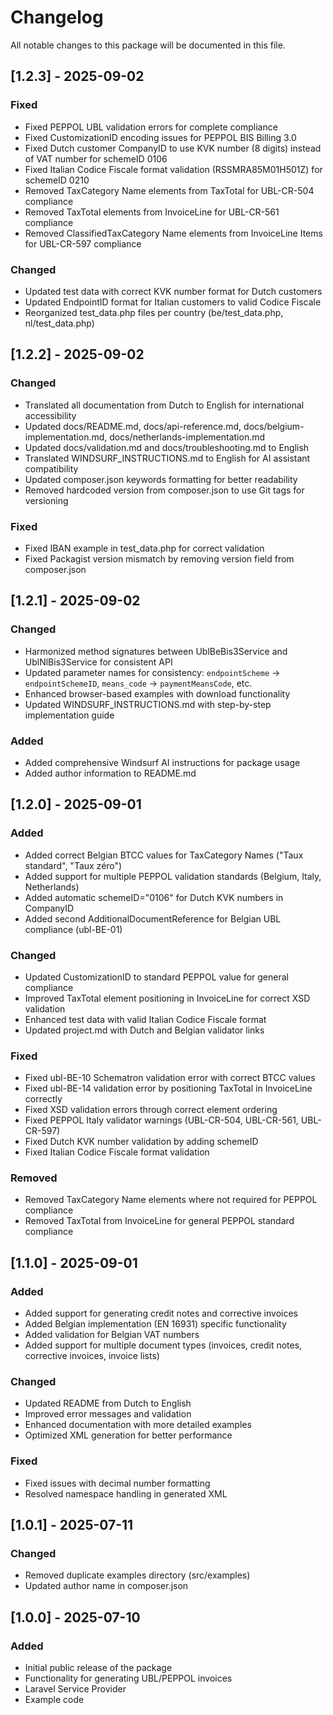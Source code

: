# Changelog

All notable changes to this package will be documented in this file.

## [1.2.3] - 2025-09-02
### Fixed
- Fixed PEPPOL UBL validation errors for complete compliance
- Fixed CustomizationID encoding issues for PEPPOL BIS Billing 3.0
- Fixed Dutch customer CompanyID to use KVK number (8 digits) instead of VAT number for schemeID 0106
- Fixed Italian Codice Fiscale format validation (RSSMRA85M01H501Z) for schemeID 0210
- Removed TaxCategory Name elements from TaxTotal for UBL-CR-504 compliance
- Removed TaxTotal elements from InvoiceLine for UBL-CR-561 compliance
- Removed ClassifiedTaxCategory Name elements from InvoiceLine Items for UBL-CR-597 compliance

### Changed
- Updated test data with correct KVK number format for Dutch customers
- Updated EndpointID format for Italian customers to valid Codice Fiscale
- Reorganized test_data.php files per country (be/test_data.php, nl/test_data.php)

## [1.2.2] - 2025-09-02
### Changed
- Translated all documentation from Dutch to English for international accessibility
- Updated docs/README.md, docs/api-reference.md, docs/belgium-implementation.md, docs/netherlands-implementation.md
- Updated docs/validation.md and docs/troubleshooting.md to English
- Translated WINDSURF_INSTRUCTIONS.md to English for AI assistant compatibility
- Updated composer.json keywords formatting for better readability
- Removed hardcoded version from composer.json to use Git tags for versioning

### Fixed
- Fixed IBAN example in test_data.php for correct validation
- Fixed Packagist version mismatch by removing version field from composer.json

## [1.2.1] - 2025-09-02
### Changed
- Harmonized method signatures between UblBeBis3Service and UblNlBis3Service for consistent API
- Updated parameter names for consistency: `endpointScheme` → `endpointSchemeID`, `means_code` → `paymentMeansCode`, etc.
- Enhanced browser-based examples with download functionality
- Updated WINDSURF_INSTRUCTIONS.md with step-by-step implementation guide

### Added
- Added comprehensive Windsurf AI instructions for package usage
- Added author information to README.md

## [1.2.0] - 2025-09-01
### Added
- Added correct Belgian BTCC values for TaxCategory Names ("Taux standard", "Taux zéro")
- Added support for multiple PEPPOL validation standards (Belgium, Italy, Netherlands)
- Added automatic schemeID="0106" for Dutch KVK numbers in CompanyID
- Added second AdditionalDocumentReference for Belgian UBL compliance (ubl-BE-01)

### Changed
- Updated CustomizationID to standard PEPPOL value for general compliance
- Improved TaxTotal element positioning in InvoiceLine for correct XSD validation
- Enhanced test data with valid Italian Codice Fiscale format
- Updated project.md with Dutch and Belgian validator links

### Fixed
- Fixed ubl-BE-10 Schematron validation error with correct BTCC values
- Fixed ubl-BE-14 validation error by positioning TaxTotal in InvoiceLine correctly
- Fixed XSD validation errors through correct element ordering
- Fixed PEPPOL Italy validator warnings (UBL-CR-504, UBL-CR-561, UBL-CR-597)
- Fixed Dutch KVK number validation by adding schemeID
- Fixed Italian Codice Fiscale format validation

### Removed
- Removed TaxCategory Name elements where not required for PEPPOL compliance
- Removed TaxTotal from InvoiceLine for general PEPPOL standard compliance

## [1.1.0] - 2025-09-01
### Added
- Added support for generating credit notes and corrective invoices
- Added Belgian implementation (EN 16931) specific functionality
- Added validation for Belgian VAT numbers
- Added support for multiple document types (invoices, credit notes, corrective invoices, invoice lists)

### Changed
- Updated README from Dutch to English
- Improved error messages and validation
- Enhanced documentation with more detailed examples
- Optimized XML generation for better performance

### Fixed
- Fixed issues with decimal number formatting
- Resolved namespace handling in generated XML

## [1.0.1] - 2025-07-11
### Changed
- Removed duplicate examples directory (src/examples)
- Updated author name in composer.json

## [1.0.0] - 2025-07-10
### Added
- Initial public release of the package
- Functionality for generating UBL/PEPPOL invoices
- Laravel Service Provider
- Example code
